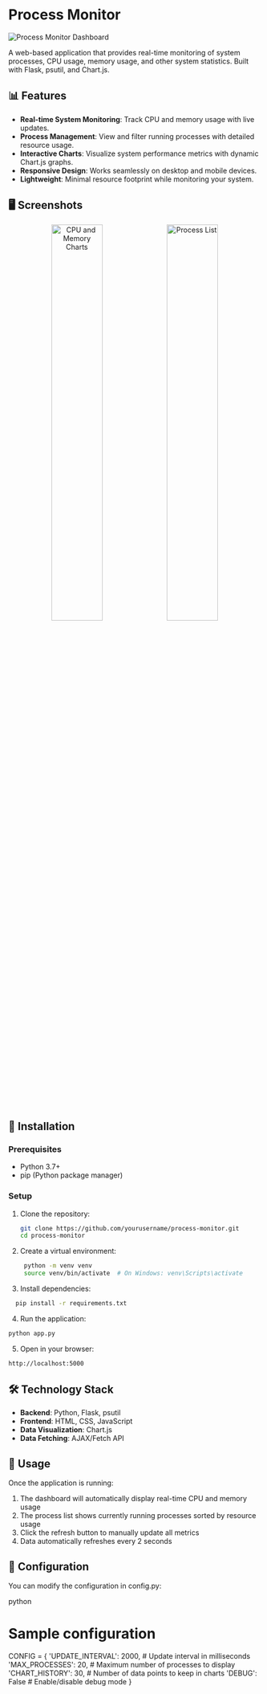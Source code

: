 # Process Monitor

![Process Monitor Dashboard](https://github.com/yourusername/process-monitor/raw/main/screenshots/dashboard.png)

A web-based application that provides real-time monitoring of system processes, CPU usage, memory usage, and other system statistics. Built with Flask, psutil, and Chart.js.

## 📊 Features

- **Real-time System Monitoring**: Track CPU and memory usage with live updates.
- **Process Management**: View and filter running processes with detailed resource usage.
- **Interactive Charts**: Visualize system performance metrics with dynamic Chart.js graphs.
- **Responsive Design**: Works seamlessly on desktop and mobile devices.
- **Lightweight**: Minimal resource footprint while monitoring your system.

## 🖥️ Screenshots

<div align="center">
  <img src="https://github.com/yourusername/process-monitor/raw/main/screenshots/cpu-memory.png" alt="CPU and Memory Charts" width="45%">
  <img src="https://github.com/yourusername/process-monitor/raw/main/screenshots/process-list.png" alt="Process List" width="45%">
</div>

## 🚀 Installation

### Prerequisites

- Python 3.7+
- pip (Python package manager)

### Setup

1. Clone the repository:

   ```bash
   git clone https://github.com/yourusername/process-monitor.git
   cd process-monitor
   
2. Create a virtual environment:

   ```bash
    python -m venv venv
    source venv/bin/activate  # On Windows: venv\Scripts\activate

3. Install dependencies:

  ```bash
    pip install -r requirements.txt
  ```

4. Run the application:

  ```bash
  python app.py
```

5. Open in your browser:

  ```bash
  http://localhost:5000
  ```


## 🛠️ Technology Stack

- **Backend**: Python, Flask, psutil
- **Frontend**: HTML, CSS, JavaScript
- **Data Visualization**: Chart.js
- **Data Fetching**: AJAX/Fetch API

## 📝 Usage

Once the application is running:

1. The dashboard will automatically display real-time CPU and memory usage
2. The process list shows currently running processes sorted by resource usage
3. Click the refresh button to manually update all metrics
4. Data automatically refreshes every 2 seconds

## 🔧 Configuration

You can modify the configuration in config.py:

python
# Sample configuration
CONFIG = {
    'UPDATE_INTERVAL': 2000,  # Update interval in milliseconds
    'MAX_PROCESSES': 20,      # Maximum number of processes to display
    'CHART_HISTORY': 30,      # Number of data points to keep in charts
    'DEBUG': False            # Enable/disable debug mode
}
